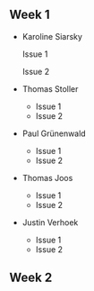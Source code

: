 ## Week 1
    
 -  Karoline Siarsky 
   
    Issue 1
    
    Issue 2
- Thomas Stoller 
  - Issue 1
  - Issue 2
- Paul Grünenwald
   - Issue 1
   - Issue 2
- Thomas Joos
  - Issue 1
  - Issue 2
- Justin Verhoek
  - Issue 1
  - Issue 2

## Week 2
